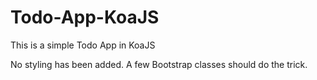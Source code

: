 # Todo-App-KoaJS
This is a simple Todo App in KoaJS

No styling has been added. A few Bootstrap classes should do the trick.
